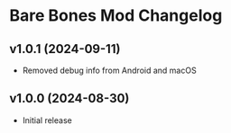 # Bare Bones Mod Changelog
## v1.0.1 (2024-09-11)
- Removed debug info from Android and macOS

## v1.0.0 (2024-08-30)
- Initial release
